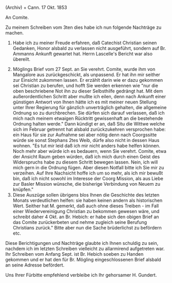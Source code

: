 (Archiv) + Cann. 17 Okt. 1853

 An Comite.

Zu meinem Schreiben vom 3ten dies habe ich nun folgende Nachträge zu machen.

1) Habe ich zu meiner Freude erfahren, daß Catechist Christian seinen Gedanken, Honor alsbald zu verlassen nicht ausgeführt, sondern auf Br. Ammanns Ankunft gewartet hat. Herrn Lascelle's Bericht war also übereilt. 
2. Möglings Brief vom 27 Sept. an Sie verehrt. Comite, wurde ihm von Mangalore aus zurückgeschickt, als unpassend. Er hat ihn mir seither zur Einsicht zukommen lassen. Er erzählt darin wie er dazu gekommen sei Christian zu berufen, und hofft Sie werden erkennen wie "nur die oben beschriebene Not ihn zu dieser Selbsthilfe gedrängt hat. Mit dem außerordentlichen Schritt aber mußte ich eilen, denn nach Ankunft einer günstigen Antwort von Ihnen hätte ich es mit meiner neuen Stellung unter Ihrer Regierung für gänzlich unverträglich gehalten, die allgemeine Ordnung so zu durchbrechen. Sie dürfen sich darauf verlassen, daß ich mich nach meinem etwaigen Rücktritt gewissenhaft an die bestehende Ordnung halten werde." Dann kündigt er an, daß Situ die Wittwe welche sich im Februar getrennt hat alsbald zurückzukehren versprochen habe: ein Haus für sie zur Aufnahme sei aber nötig denn nach Coorgssitte würde sie sonst Stephans 2tes Weib, dürfe also nicht in dessen Haus wohnen. "Es tut mir leid daß ich mir nicht anders habe helfen können. Noch mehr aber würde ich es bedauern, wenn Sie verehrt. Comite, etwa der Ansicht Raum geben würden, daß ich mich durch einen Geist des Widerspruchs habe zu diesem Schritt bewegen lassen. Nein, ich will mich gern in die Ordnung fügen. Aber diesen Notfall bitte ich Sie mir zu verzeihen. Auf Ihre Nachsicht hoffe ich um so mehr, als ich mir bewußt bin, daß ich nicht sowohl im Interesse der Coorg Mission, als aus Liebe zur Basler Mission wünsche, die bisherige Verbindung von Neuem zu knüpfen." 
3. Diese Auszüge sollen übrigens blos Ihnen die Geschichte des letzten Monats verdeutlichen helfen: sie haben keinen andern als historischen Wert. Seither hat M. gemerkt, daß auch ohne dieses Treiben - im Fall einer Wiedervereinigung Christian zu bekommen gewesen wäre, und schreibt daher 4 Okt. an Br. Hebich: er habe sich den obigen Brief an das Comite zurückerbeten und nehme zugleich seine Berufung Christians zurück." Bitte aber nun die Sache brüderlichst zu befördern etc.

Diese Berichtigungen und Nachträge glaubte ich Ihnen schuldig zu sein, nachdem ich im letzten Schreiben vielleicht zu allarmirend aufgetreten war. Ihr Schreiben vom Anfang Sept. ist Br. Hebich soeben zu Handen gekommen und er hat den für Br. Mögling eingeschlossenen Brief alsbald an seine Adresse befördert.

 Uns Ihrer Fürbitte empfehlend verbleibe ich
 Ihr gehorsamer
 H. Gundert.

